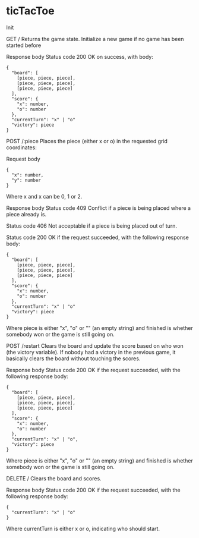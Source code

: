 # ticTacToe

Init

GET /
Returns the game state. Initialize a new game if no game has been started before

Response body
Status code 200 OK on success, with body:

    {
      "board": [
        [piece, piece, piece],
        [piece, piece, piece],
        [piece, piece, piece]
      ],
      "score": {
        "x": number,
        "o": number
      },
      "currentTurn": "x" | "o"
      "victory": piece
    }

POST /:piece
Places the piece (either x or o) in the requested grid coordinates:

Request body

    {
      "x": number,
      "y": number
    }

Where x and x can be 0, 1 or 2.

Response body
Status code 409 Conflict if a piece is being placed where a piece already is.

Status code 406 Not acceptable if a piece is being placed out of turn.

Status code 200 OK if the request succeeded, with the following response body:

    {
      "board": [
        [piece, piece, piece],
        [piece, piece, piece],
        [piece, piece, piece]
      ],
      "score": {
        "x": number,
        "o": number
      },
      "currentTurn": "x" | "o"
      "victory": piece
    }

Where piece is either "x", "o" or "" (an empty string) and finished is whether somebody won or the game is still going on.

POST /restart
Clears the board and update the score based on who won (the victory variable). If nobody had a victory in the previous game, it basically clears the board without touching the scores.

Response body
Status code 200 OK if the request succeeded, with the following response body:

    {
      "board": [
        [piece, piece, piece],
        [piece, piece, piece],
        [piece, piece, piece]
      ],
      "score": {
        "x": number,
        "o": number
      },
      "currentTurn": "x" | "o",
      "victory": piece
    }

Where piece is either "x", "o" or "" (an empty string) and finished is whether somebody won or the game is still going on.

DELETE /
Clears the board and scores.

Response body
Status code 200 OK if the request succeeded, with the following response body:

    {
      "currentTurn": "x" | "o"
    }

Where currentTurn is either x or o, indicating who should start.